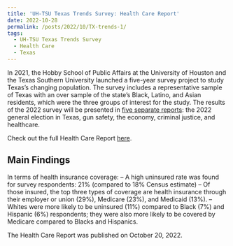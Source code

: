 ```yaml
---
title: 'UH-TSU Texas Trends Survey: Health Care Report'
date: 2022-10-28
permalink: /posts/2022/10/TX-trends-1/
tags:
  - UH-TSU Texas Trends Survey
  - Health Care
  - Texas
---
```


In 2021, the Hobby School of Public Affairs at the University of Houston and the Texas Southern University launched a five-year survey project to study Texas’s changing population. The survey includes a representative sample of Texas with an over sample of the state’s Black, Latino, and Asian residents, which were the three groups of interest for the study. The results of the 2022 survey will be presented in [five separate reports](http://m2s-conf.uh.edu/hobby/txtrends/): the 2022 general election in Texas, gun safety, the economy, criminal justice, and healthcare.

Check out the full Health Care Report [here](https://uh.edu/hobby/txtrends/healthcare22.pdf).

Main Findings
-----

In terms of health insurance coverage:
– A high uninsured rate was found for survey respondents: 21% (compared to 18% Census estimate)
– Of those insured, the top three types of coverage are health insurance through their employer or union (29%), Medicare (23%), and Medicaid (13%).
– Whites were more likely to be uninsured (11%) compared to Black (7%) and Hispanic (6%) respondents; they were also more likely to be covered by Medicare compared to Blacks and Hispanics.

The Health Care Report was published on October 20, 2022. 

